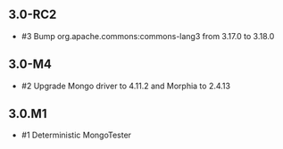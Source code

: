 ## 3.0-RC2

* #3 Bump org.apache.commons:commons-lang3 from 3.17.0 to 3.18.0

## 3.0-M4

* #2 Upgrade Mongo driver to 4.11.2 and Morphia to 2.4.13

## 3.0.M1

* #1 Deterministic MongoTester
